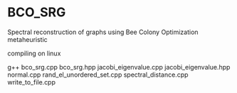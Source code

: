 # BCO_SRG
Spectral reconstruction of graphs using Bee Colony Optimization metaheuristic

compiling on linux 

g++ bco_srg.cpp bco_srg.hpp jacobi_eigenvalue.cpp jacobi_eigenvalue.hpp normal.cpp rand_el_unordered_set.cpp spectral_distance.cpp write_to_file.cpp
